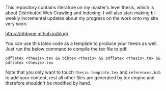 
This repository contains literature on my master's level thesis, which is
about Distributed Web Crawling and Indexing. I will also start making
bi-weekly incremental updates about my progress on the work onto my site very soon.

https://rihbyne.github.io/blog/

You can use this latex code as a template to produce your thesis as well. Just run
the below command to compile the tex file to pdf.

```
pdflatex <thesis>.tex && bibtex <thesis> && pdflatex <thesis>.tex && pdflatex <thesis>.tex
```

Note that you only want to touch `thesis-template.tex` and `references.bib` to 
add your content, rest all other files are generated by tex engine and therefore
shouldn't be modified by hand.
